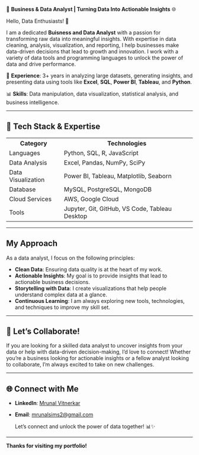 🚀 **Business & Data Analyst | Turning Data Into Actionable Insights** 🌐

Hello, Data Enthusiasts! 👋

I am a dedicated **Buisness and Data Analyst** with a passion for transforming raw data into meaningful insights. With expertise in data cleaning, analysis, visualization, and reporting, I help businesses make data-driven decisions that lead to growth and innovation. I work with a variety of data tools and programming languages to unlock the power of data and drive performance.

🔭 **Experience**: 3+ years in analyzing large datasets, generating insights, and presenting data using tools like **Excel**, **SQL**, **Power BI**, **Tableau**, and **Python**.

📊 **Skills**: Data manipulation, data visualization, statistical analysis, and business intelligence. 

---

## 🚀 Tech Stack & Expertise

<table>
  <tr>
    <th>Category</th>
    <th>Technologies</th>
  </tr>
  <tr>
    <td>Languages</td>
    <td>Python, SQL, R, JavaScript</td>
  </tr>
  <tr>
    <td>Data Analysis</td>
    <td>Excel, Pandas, NumPy, SciPy</td>
  </tr>
  <tr>
    <td>Data Visualization</td>
    <td>Power BI, Tableau, Matplotlib, Seaborn</td>
  </tr>
  <tr>
    <td>Database</td>
    <td>MySQL, PostgreSQL, MongoDB</td>
  </tr>
  <tr>
    <td>Cloud Services</td>
    <td>AWS, Google Cloud</td>
  </tr>
  <tr>
    <td>Tools</td>
    <td>Jupyter, Git, GitHub, VS Code, Tableau Desktop</td>
  </tr>
</table> 

---

## My Approach

As a data analyst, I focus on the following principles:
- **Clean Data**: Ensuring data quality is at the heart of my work.
- **Actionable Insights**: My goal is to provide insights that lead to actionable business decisions.
- **Storytelling with Data**: I create visualizations that help people understand complex data at a glance.
- **Continuous Learning**: I am always exploring new tools, technologies, and techniques to improve my skill set.

---

## 🤝 Let’s Collaborate!

If you are looking for a skilled data analyst to uncover insights from your data or help with data-driven decision-making, I’d love to connect! Whether you’re a business looking for actionable insights or a fellow analyst looking to collaborate, I’m always excited to take on new challenges.

---

## 🌐 Connect with Me

- **LinkedIn**: [Mrunal Vitnerkar](https://www.linkedin.com/in/mrunalvitnerkar/)
- **Email**: [mrunalsims2@gmail.com](mailto:mrunalsims2@gmail.com)

  Let’s connect and unlock the power of data together! 📊✨

---

**Thanks for visiting my portfolio!**
